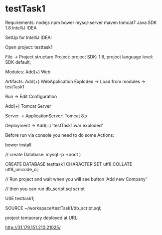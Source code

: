 # testTask1

Requirements:
nodejs
npm
bower
mysql-server
maven
tomcat7
Java SDK 1.8
IntelliJ IDEA

SetUp for IntelliJ IDEA:

Open project: testtask1

File -> Project structure
Project:
project SDK: 1.8,
project language level: SDK default,

Modules: Add(+) Web

Artifacts: Add(+) WebApplication Exploded -> Load from modules -> testTask1

Run -> Edit Configuration

Add(+) Tomcat Server

Server -> ApplicationServer: Tomcat 8.x

Deployment -> Add(+) 'testTask1:war exploded'


Before run via console you need to do some Actions:

bower install

// create Database: mysql -p -uroot )

CREATE DATABASE testtask1 CHARACTER SET utf8 COLLATE utf8_unicode_ci;

// Run project and wait when you will see button 'Add new Company'

// then you can run db_script.sql script

USE testtask1;

SOURCE ~/workspace/testTask1/db_script.sql;

project temporary deployed at URL: 

http://31.179.151.210:21025/
